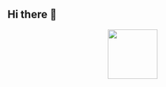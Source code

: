 ## Hi there 👋
<div id="header" align="center">
  <img src="https://media.tenor.com/0CpFOKGVaeMAAAAj/hand-waving-hand.gif" width="100"/>
</div>

<!--
**NatzuSK/NatzuSk** is a ✨ _special_ ✨ repository because its `README.md` (this file) appears on your GitHub profile.

Here are some ideas to get you started:

- 🔭 I’m currently working on ...
- 🌱 I’m currently learning ...
- 👯 I’m looking to collaborate on ...
- 🤔 I’m looking for help with ...
- 💬 Ask me about ...
- 📫 How to reach me: ...
- 😄 Pronouns: ...
- ⚡ Fun fact: ...
-->

